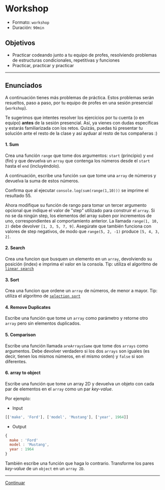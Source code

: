 # Workshop
- Formato: `workshop`
- Duración: `90min`

## Objetivos

- Practicar codeando junto a tu equipo de profes, resolviendo problemas de estructuras condicionales, repetitivas y funciones
- Practicar, practicar y practicar

***

## Enunciados

A continuación tienes más problemas de práctica. Estos problemas serán resueltos, paso a paso, por tu equipo de profes en una sesión presencial (`workshop`).

Te sugerimos que intentes resolver los ejercicios por tu cuenta (o en equipo) **antes** de la sesión presencial. Así, ya vienes con dudas específicas y estarás familiarizada con los retos. Quizás, puedas tú presentar tu solución ante el resto de la clase y así ayduar al resto de tus compañeras :)

#### 1. Sum
Crea una función `range` que tome dos argumentos: `start` (principio) y `end` (fin) y que devuelva un `array` que contenga los números desde el `start` hasta el `end` (incluyéndolo).

A continuación, escribe una función `sum` que tome una `array` de números y devuelva la suma de estos números.

Confirma que al ejecutar `console.log(sum(range(1,10)))` se imprime el resultado 55.

Ahora modifique su función de rango para tomar un tercer argumento opcional que indique el valor de "step" utilizado para construir el `array`. Si no se da ningún step, los elementos del array suben por incrementos de uno, correspondientes al comportamiento anterior. La llamada  `range(1, 10, 2)` debe devolver `[1, 3, 5, 7, 9]`. Asegúrate que también funciona con valores de step negativos, de modo que `range(5, 2, -1)` produce `[5, 4, 3, 2]`.

#### 2. Search
Crea una funcion que busquen un elemento en un `array`, devolviendo su posición (index) e imprima el valor en la consola. Tip: utiliza el algoritmo de [`linear search`](https://en.wikipedia.org/wiki/Linear_search)

#### 3. Sort
Crea una funcion que ordene un `array` de números, de menor a mayor. Tip: utiliza el algoritmo de [`selection sort`](https://en.wikipedia.org/wiki/Selection_sort)

#### 4. Remove Duplicates
Escribe una función que tome un `array` como parámetro y retorne otro `array` pero sin elementos duplicados.

#### 5. Comparison
Escribe una función llamada `areArraysSame` que tome dos `arrays` como argumentos. Debe devolver verdadero si los dos `arrays` son iguales (es decir, tienen los mismos números, en el mismo orden) y `false` si son diferentes.

#### 6. array to object
Escribe una función que tome un array 2D y devuelva un objeto con cada par de elementos en el `array` como un par _key-value_.

Por ejemplo:
- Input
```js
[['make', 'Ford'], ['model', 'Mustang'], ['year', 1964]]
```
- Output
```js
{
  make : 'Ford'
  model : 'Mustang',
  year : 1964
}
```

También escribe una función que haga lo contrario. Transforme los pares _key-value_ de un `object` en un `array 2D`.

***

[Continuar](09-code-challenges-data-structures.md)
